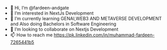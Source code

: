 - 👋 Hi, I’m @fardeen-andgate
- 👀 I’m interested in NextJs Development
- 🌱 I’m currently learning GENAI,WEB3 AND METAVERSE DEVELOPMENT and Also doing Bachelors in Software Engineering
- 💞️ I’m looking to collaborate on Nextjs Development
- 📫 How to reach me https://pk.linkedin.com/in/muhammad-fardeen-7265441b5

<!---
fardeen-andgate/fardeen-andgate is a ✨ special ✨ repository because its `README.md` (this file) appears on your GitHub profile.
You can click the Preview link to take a look at your changes.
--->
